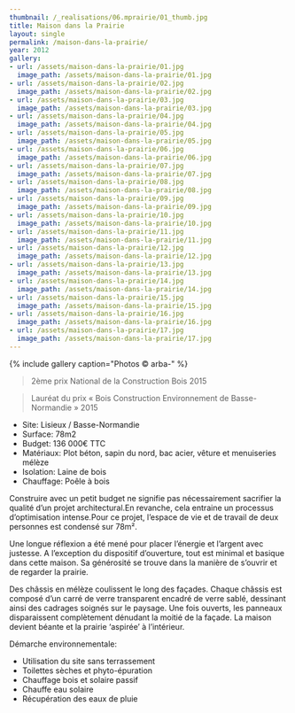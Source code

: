 ```yaml
---
thumbnail: /_realisations/06.mprairie/01_thumb.jpg
title: Maison dans la Prairie
layout: single
permalink: /maison-dans-la-prairie/
year: 2012
gallery:
- url: /assets/maison-dans-la-prairie/01.jpg
  image_path: /assets/maison-dans-la-prairie/01.jpg
- url: /assets/maison-dans-la-prairie/02.jpg
  image_path: /assets/maison-dans-la-prairie/02.jpg
- url: /assets/maison-dans-la-prairie/03.jpg
  image_path: /assets/maison-dans-la-prairie/03.jpg
- url: /assets/maison-dans-la-prairie/04.jpg
  image_path: /assets/maison-dans-la-prairie/04.jpg
- url: /assets/maison-dans-la-prairie/05.jpg
  image_path: /assets/maison-dans-la-prairie/05.jpg
- url: /assets/maison-dans-la-prairie/06.jpg
  image_path: /assets/maison-dans-la-prairie/06.jpg
- url: /assets/maison-dans-la-prairie/07.jpg
  image_path: /assets/maison-dans-la-prairie/07.jpg
- url: /assets/maison-dans-la-prairie/08.jpg
  image_path: /assets/maison-dans-la-prairie/08.jpg
- url: /assets/maison-dans-la-prairie/09.jpg
  image_path: /assets/maison-dans-la-prairie/09.jpg
- url: /assets/maison-dans-la-prairie/10.jpg
  image_path: /assets/maison-dans-la-prairie/10.jpg
- url: /assets/maison-dans-la-prairie/11.jpg
  image_path: /assets/maison-dans-la-prairie/11.jpg
- url: /assets/maison-dans-la-prairie/12.jpg
  image_path: /assets/maison-dans-la-prairie/12.jpg
- url: /assets/maison-dans-la-prairie/13.jpg
  image_path: /assets/maison-dans-la-prairie/13.jpg
- url: /assets/maison-dans-la-prairie/14.jpg
  image_path: /assets/maison-dans-la-prairie/14.jpg
- url: /assets/maison-dans-la-prairie/15.jpg
  image_path: /assets/maison-dans-la-prairie/15.jpg
- url: /assets/maison-dans-la-prairie/16.jpg
  image_path: /assets/maison-dans-la-prairie/16.jpg
- url: /assets/maison-dans-la-prairie/17.jpg
  image_path: /assets/maison-dans-la-prairie/17.jpg
---
```


{% include gallery caption="Photos © arba-" %}

> 2ème prix National de la Construction Bois 2015​

> Lauréat du ​prix « Bois Construction Environnement de Basse-Normandie » 201​​​​​5​

  * Site: Lisieux / Basse-Normandie
  * Surface: 78m2
  * Budget: 136 000€ TTC
  * Matériaux: Plot béton, sapin du nord, bac acier, vêture et menuiseries mélèze
  * Isolation: Laine de bois
  * Chauffage: Poêle à bois

Construire avec un petit budget ne signifie pas nécessairement sacrifier la qualité d’un projet architectural.En revanche, cela entraine un processus d’optimisation intense.Pour ce projet, l’espace de vie et de travail de deux personnes est condensé sur 78m².

Une longue réflexion a été mené pour placer l’énergie et l’argent avec justesse. A l’exception du dispositif d’ouverture, tout est minimal et basique dans cette maison. Sa générosité se trouve dans la manière de s’ouvrir et de regarder la prairie.

Des châssis en mélèze coulissent le long des façades. Chaque châssis est composé d’un carré de verre transparent encadré de verre sablé, dessinant ainsi des cadrages soignés sur le paysage.
Une fois ouverts, les panneaux disparaissent complètement dénudant la moitié de la façade. La maison devient béante et la prairie ‘aspirée’ à l’intérieur.

Démarche environnementale: 
  * Utilisation du site sans terrassement 
  * Toilettes sèches et phyto-épuration 
  * Chauffage bois et solaire passif 
  * Chauffe eau solaire 
  * Récupération des eaux de pluie